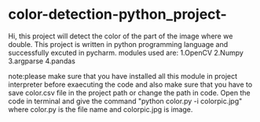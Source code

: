 # color-detection-python_project-
Hi, this project will detect the color of the part of the image where we double.
This project is written in python programming language and successfully excuted in pycharm.
modules used are:
 1.OpenCV
 2.Numpy
 3.argparse
 4.pandas
 
 note:please make sure that you have installed all this module in project interpreter before exaecuting the code 
 and also make sure that you have to save color.csv file in the project path or change the path in code. Open the code in terminal and give the command "python color.py -i colorpic.jpg" where color.py is the file name and colorpic.jpg is image.
